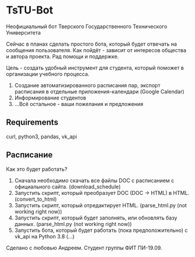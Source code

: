 # TsTU-Bot

Неофициальный бот Тверского Государственного Технического Университета

Сейчас в планах сделать простого бота, который будет отвечать на сообщения пользователя. Как пойдёт - зависит от интересов общества и автора проекта. Рад помощи и поддержке.

Цель - создать удобный инструмент для студента, который поможет в организации учебного процесса.

1. Создание автоматизированного расписания пар, экспорт расписания в отдельные приложения-календари (Google Calendar)
2. Информирование студентов
3. ...Всё остальное - ваши пожелания и предложения

## Requirements

curl, python3, pandas, vk_api

## Расписание

Как это будет работать?

1. Сначала необходимо скачать все файлы DOC с расписанием с официального сайта. (download_schedule)
2. Запустить скрипт, который преобразует DOC (DOC -> HTML) в HTML. (convert_to_html)
3. Запустить скрипт, который отредактирует HTML. (parse_html.py (not working right now))
4. Запустить скрипт, который будет заполнять, или обновлять базу данных. (parse_html.py (not working right now))
5. Запустить бота, который будет работать (пока предположительно) с vk_api на Python 3.8 (...)

Сделано с любовью Андреем. 
Студент группы ФИТ ПИ-19.09.
